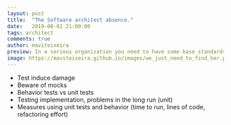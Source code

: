 ```yaml
---
layout: post
title:  "The Software architect absence."
date:   2019-08-02 21:00:00
tags: architect
comments: true
author: maviteixeira
preview: In a serious organization you need to have some base standards, code quality bar and measurements. This applies, of course, to the projects internal communication
image: https://maviteixeira.github.io/images/we_just_need_to_find_her.png
---
```


- Test induce damage
- Beware of mocks
- Behavior tests vs unit tests
- Testing implementation, problems in the long run (unit)
- Measures using unit tests and behavior (time to run, lines of code, refactoring effort)